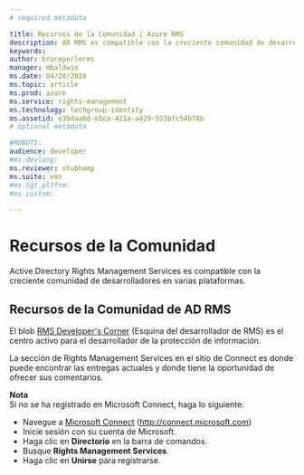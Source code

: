 ```yaml
---
# required metadata

title: Recursos de la Comunidad | Azure RMS
description: AD RMS es compatible con la creciente comunidad de desarrolladores en varias plataformas.
keywords:
author: bruceperlerms
manager: mbaldwin
ms.date: 04/28/2016
ms.topic: article
ms.prod: azure
ms.service: rights-management
ms.technology: techgroup-identity
ms.assetid: e3bdaa6d-e8ca-421a-a429-553bfc54b78b
# optional metadata

#ROBOTS:
audience: developer
#ms.devlang:
ms.reviewer: shubhamp
ms.suite: ems
#ms.tgt_pltfrm:
#ms.custom:

---
```


# Recursos de la Comunidad

Active Directory Rights Management Services es compatible con la creciente comunidad de desarrolladores en varias plataformas.

## Recursos de la Comunidad de AD RMS

El blob [RMS Developer's Corner](http://blogs.msdn.com/b/rms/) (Esquina del desarrollador de RMS) es el centro activo para el desarrollador de la protección de información.

La sección de Rights Management Services en el sitio de Connect es donde puede encontrar las entregas actuales y donde tiene la oportunidad de ofrecer sus comentarios.

**Nota**  
Si no se ha registrado en Microsoft Connect, haga lo siguiente:

-   Navegue a [Microsoft Connect](http://connect.microsoft.com) (http://connect.microsoft.com)
-   Inicie sesión con su cuenta de Microsoft.
-   Haga clic en **Directorio** en la barra de comandos.
-   Busque **Rights Management Services**.
-   Haga clic en **Unirse** para registrarse.

 

 

 





<!--HONumber=Apr16_HO4-->


